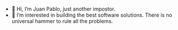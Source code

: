 - 👋 Hi, I’m Juan Pablo, just another impostor.
- 👀 I’m interested in building the best software solutions. There is no universal hammer to rule all the problems.

<!---
jpgu07/jpgu07 is a ✨ special ✨ repository because its `README.md` (this file) appears on your GitHub profile.
You can click the Preview link to take a look at your changes.
--->
